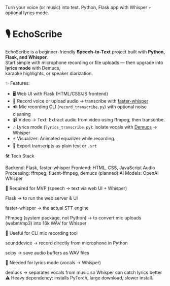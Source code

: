 Turn your voice (or music) into text. Python, Flask app with Whisper + optional lyrics mode.

# 🎙️ EchoScribe

EchoScribe is a beginner-friendly **Speech-to-Text** project built with **Python, Flask, and Whisper**.  
Start simple with microphone recording or file uploads — then upgrade into **lyrics mode** with Demucs,  
karaoke highlights, or speaker diarization.

✨ Features:

- 🖥️ Web UI with Flask (HTML/CSS/JS frontend)
- 🎤 Record voice or upload audio → transcribe with [faster-whisper](https://github.com/SYSTRAN/faster-whisper)
- 🔊 Mic recording CLI (`record_transcribe.py`) with optional noise cleaning
- 📹 Video → Text: Extract audio from video using ffmpeg, then transcribe.
- 🎶 Lyrics mode (`lyrics_transcribe.py`): isolate vocals with [Demucs](https://github.com/facebookresearch/demucs) → Whisper
- ⚡ Visualizer: Animated equalizer while recording.
- 📜 Export transcripts as plain text or `.srt`

🛠️ Tech Stack

Backend: Flask, faster-whisper
Frontend: HTML, CSS, JavaScript
Audio Processing: ffmpeg, fluent-ffmpeg, demucs (planned)
AI Models: OpenAI Whisper

🔹 Required for MVP (speech → text via web UI + Whisper)

Flask → to run the web server & UI

faster-whisper → the actual STT engine

FFmpeg (system package, not Python) → to convert mic uploads (webm/mp3) into 16k WAV for Whisper

🔹 Useful for CLI mic recording tool

sounddevice → record directly from microphone in Python

scipy → save audio buffers as WAV files

🔹 Needed for lyrics mode (vocals → Whisper)

demucs → separates vocals from music so Whisper can catch lyrics better
⚠️ Heavy dependency: installs PyTorch, large download, slower install.
